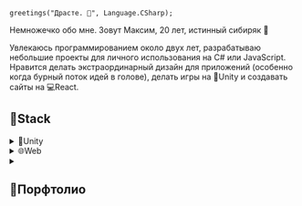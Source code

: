 ```CSharp
greetings("Драсте. 👋", Language.CSharp);
```
<p>Немножечко обо мне. Зовут Максим, 20 лет, истинный сибиряк 💪</p>
<p>
Увлекаюсь программированием около двух лет, разрабатываю небольшие проекты для личного использования на C# или JavaScript. Нравится делать экстраординарный дизайн для приложений (особенно когда бурный поток идей в голове), делать игры на 🧊Unity и создавать сайты на 💻React.
</p>

## 🧰Stack

<details>
    <summary>🧊Unity</summary>
    
    Для разработки использую язык программирования C# и чаще всего паттерн «Strategy»,
    шейдеры делаю при помощи нод в Shader Graph,
    анимации делаю либо в стандартном аниматоре, либо в DOTween, ИИ на уровне NavMesh (есть ещё к чему стремиться лучше).
    Изредка пишу тесты к своему коду, но признаться честно, это бывает очень муторно и замедляет разработку,
    возможно, работая в команде, потенциал тестов для меня раскроется...
</details>

<details>
    <summary>🌐Web</summary>
    
    🛡️Frontend
    > HTML
    > CSS (Bootstrap5, SASS/SCSS, module.css)
    > JavaScript (JQuery)
    > React, Redux, Next, Typescript

    🛠️Backend
    > ADO.NET
    > PHP (Laravel, Wordpress)
    > Node.js (Express)
    > SQL (MS SQL Workbench, MySQL, phpMyAdmin)
</details>

<details>
  <summary><h2>📘Порфтолио</h2></summary>
  В будущем планирую сделать собственный сайт, на котором я буду размещать все свои завершённые проекты. Наверное, получится что-то вроде блога =)
</details>
